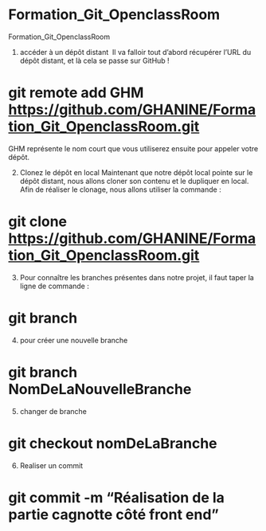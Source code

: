 # Formation_Git_OpenclassRoom
Formation_Git_OpenclassRoom

1. accéder à un dépôt distant
 Il va falloir tout d’abord récupérer l’URL du dépôt distant, et là cela se passe sur GitHub !
# git remote add GHM https://github.com/GHANINE/Formation_Git_OpenclassRoom.git
GHM représente le nom court que vous utiliserez ensuite pour appeler votre dépôt.

2. Clonez le dépôt en local
Maintenant que notre dépôt local pointe sur le dépôt distant, nous allons cloner son contenu et le dupliquer en local. Afin de réaliser le clonage, nous allons utiliser la commande :
# git clone  https://github.com/GHANINE/Formation_Git_OpenclassRoom.git

3. Pour connaître les branches présentes dans notre projet, il faut taper la ligne de commande :
# git branch

4. pour créer une nouvelle branche
# git branch NomDeLaNouvelleBranche

5. changer de branche
# git checkout nomDeLaBranche

6. Realiser un commit
# git commit -m “Réalisation de la partie cagnotte côté front end”   
